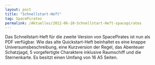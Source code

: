 ```yaml
---
layout: post
title: "Schnellstart-Heft"
tag: SpacePirates
permalink: /Aktuelles/2012-06-10-Schnellstart-Heft-spacepirates
---
```


Das Schnellstart-Heft für die zweite Version von SpacePirates ist nun als PDF verfügbar. Wie das alte Quickstart-Heft beinhaltet es eine knappe Universumsbeschreibung, eine Kurzversion der Regel, das Abenteuer Schatzjagd, 5 vorgefertigte Charaktere inklusive Raumschiff und die Sternenkarte. Es besitzt einen Umfang von 16 A5 Seiten.

